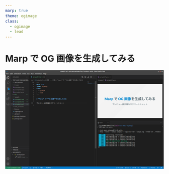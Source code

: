 ```yaml
---
marp: true
theme: ogimage
class:
  - ogimage
  - lead
---
```


# **Marp** で **OG 画像**を生成してみる

![height:400px drop-shadow](https://github.com/hankei6km/test-marp-ogimage/raw/main/md/assets/screen_shot01.png)
